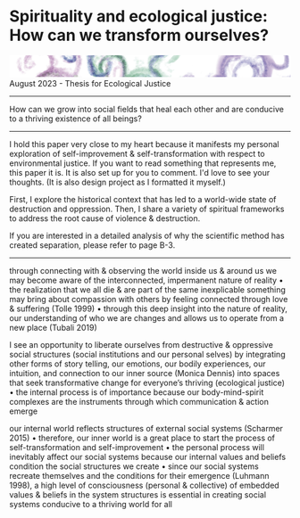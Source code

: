 # Spirituality and ecological justice: How can we transform ourselves?
![](../media/banner-spirit.png)
August 2023 - Thesis for Ecological Justice
____________
How can we grow into social fields that heal each other and are conducive to a thriving existence of all beings?
____________
I hold this paper very close to my heart because it manifests my personal exploration of self-improvement & self-transformation with respect to environmental justice. If you want to read something that represents me, this paper it is. It is also set up for you to comment. I'd love to see your thoughts. (It is also design project as I formatted it myself.) 

First, I explore the historical context that has led to a world-wide state of destruction and oppression. Then, I share a variety of spiritual frameworks to address the root cause of violence & destruction.

If you are interested in a detailed analysis of why the scientific method has created separation, please refer to page B-3.

__________

through connecting with & observing the world inside us & around us we may become aware of the interconnected, impermanent nature of reality • the realization that we all die & are part of the same inexplicable something may bring about compassion with others by feeling connected through love & suffering (Tolle 1999) • through this deep insight into the nature of reality, our understanding of who we are changes and allows us to operate from a new place (Tubali 2019)

I see an opportunity to liberate ourselves from destructive & oppressive social structures (social institutions and our personal selves) by integrating other forms of story telling, our emotions, our bodily experiences, our intuition, and connection to our inner source (Monica Dennis) into spaces that seek transformative change for everyone’s thriving (ecological justice) • the internal process is of importance because our body-mind-spirit complexes are the instruments through which communication & action emerge

our internal world reflects structures of external social systems (Scharmer 2015) • therefore, our inner world is a great place to start the process of self-transformation and self-improvement • the personal process will inevitably affect our social systems because our internal values and beliefs condition the social structures we create • since our social systems recreate themselves and the conditions for their emergence (Luhmann 1998), a high level of consciousness (personal & collective) of embedded values & beliefs in the system structures is essential in creating social systems conducive to a thriving world for all